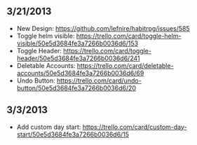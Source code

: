 ## 3/21/2013
 * New Design: https://github.com/lefnire/habitrpg/issues/585
 * Toggle helm visible: https://trello.com/card/toggle-helm-visible/50e5d3684fe3a7266b0036d6/153
 * Toggle Header: https://trello.com/card/toggle-header/50e5d3684fe3a7266b0036d6/241
 * Deletable Accounts: https://trello.com/card/deletable-accounts/50e5d3684fe3a7266b0036d6/69
 * Undo Button: https://trello.com/card/undo-button/50e5d3684fe3a7266b0036d6/20

## 3/3/2013
 * Add custom day start: https://trello.com/card/custom-day-start/50e5d3684fe3a7266b0036d6/15